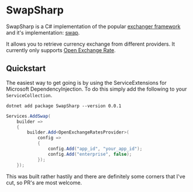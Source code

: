 # SwapSharp
SwapSharp is a C# implementation of the popular [exchanger framework](https://github.com/florianv/exchanger) and it's implementation: [swap](https://github.com/florianv/swap).

It allows you to retrieve currency exchange from different providers. It currently only supports [Open Exchange Rate](https://openexchangerates.org/).
## Quickstart
The easiest way to get going is by using the ServiceExtensions for Microsoft DependencyInjection. To do this simply add the following to your `ServiceCollection`.

```shell
dotnet add package SwapSharp --version 0.0.1
```

```c#
Services.AddSwap(
    builder =>
    {
        builder.Add<OpenExchangeRatesProvider>(
            config =>
            {
                config.Add("app_id", "your_app_id");
                config.Add("enterprise", false);
            });
    });
```
This was built rather hastily and there are definitely some corners that I've cut, so PR's are most welcome.